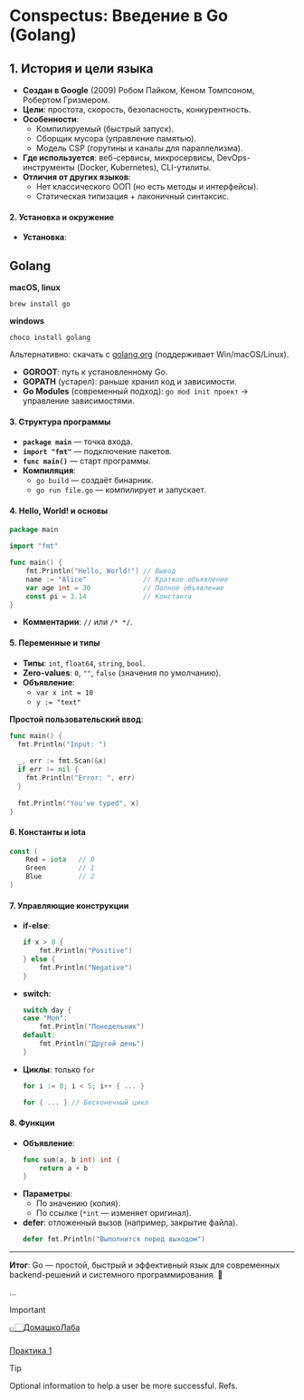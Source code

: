 # Conspectus: Введение в Go (Golang)

## 1. История и цели языка
- **Создан в Google** (2009) Робом Пайком, Кеном Томпсоном, Робертом Гризмером.
- **Цели**: простота, скорость, безопасность, конкурентность.
- **Особенности**:
    - Компилируемый (быстрый запуск).
    - Сборщик мусора (управление памятью).
    - Модель CSP (горутины и каналы для параллелизма).
- **Где используется**: веб-сервисы, микросервисы, DevOps-инструменты (Docker, Kubernetes), CLI-утилиты.
- **Отличия от других языков**:
    - Нет классического ООП (но есть методы и интерфейсы).
    - Статическая типизация + лаконичный синтаксис.

#### **2. Установка и окружение**


- **Установка**:
## Golang
**macOS, linux**
```shell
brew install go
```
**windows**
```shell
choco install golang
```
Альтернативно: скачать с [golang.org](https://golang.org) (поддерживает Win/macOS/Linux).

- **GOROOT**: путь к установленному Go.
- **GOPATH** (устарел): раньше хранил код и зависимости.
- **Go Modules** (современный подход): `go mod init проект` → управление зависимостями.

#### **3. Структура программы**
- **`package main`** — точка входа.
- **`import "fmt"`** — подключение пакетов.
- **`func main()`** — старт программы.
- **Компиляция**:
    - `go build` — создаёт бинарник.
    - `go run file.go` — компилирует и запускает.

#### **4. Hello, World! и основы**
```go
package main

import "fmt"

func main() {
    fmt.Println("Hello, World!") // Вывод
    name := "Alice"              // Краткое объявление
    var age int = 30             // Полное объявление
    const pi = 3.14              // Константа
}
```
- **Комментарии**: `//` или `/* */`.



#### **5. Переменные и типы**
- **Типы**: `int`, `float64`, `string`, `bool`.
- **Zero-values**: `0`, `""`, `false` (значения по умолчанию).
- **Объявление**:
    - `var x int = 10`
    - `y := "text"`

**Простой пользовательский ввод**:
```go
func main() {
  fmt.Println("Input: ")
  
  _, err := fmt.Scan(&x)
  if err != nil {
    fmt.Println("Error: ", err)
  }
  
  fmt.Println("You've typed", x)
}
```


#### **6. Константы и iota**
```go
const (
    Red = iota   // 0
    Green        // 1
    Blue         // 2
)
```

#### **7. Управляющие конструкции**
- **if-else**:
  ```go
  if x > 0 {
      fmt.Println("Positive")
  } else {
      fmt.Println("Negative")
  }
  ```
- **switch**:
  ```go
  switch day {
  case "Mon":
      fmt.Println("Понедельник")
  default:
      fmt.Println("Другой день")
  }
  ```
- **Циклы**: только `for`
  ```go
  for i := 0; i < 5; i++ { ... }
  
  for { ... } // Бесконечный цикл
  ```

#### **8. Функции**
- **Объявление**:
  ```go
  func sum(a, b int) int {
      return a + b
  }
  ```
- **Параметры**:
    - По значению (копия).
    - По ссылке (`*int` — изменяет оригинал).
- **defer**: отложенный вызов (например, закрытие файла).
  ```go
  defer fmt.Println("Выполнится перед выходом")
  ```

---

**Итог**: Go — простой, быстрый и эффективный язык для современных backend-решений и системного программирования. 🚀

...


> [!IMPORTANT]
>
> [👉🏻ДомашкоЛаба]()

###
[Практика 1](https://go.dev/play/p/iC3CPd3NEV9)


> [!TIP]
> Optional information to help a user be more successful.
Refs.